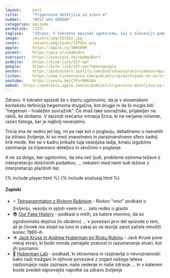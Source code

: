 ```yaml
---
layout: 	post
title:  	"Triperesna deteljica za srečo ☘️"
number: 	"#157 aka S05E04"
categories:	epizode
permalink:	/157/
tagline: 	"Zdravo. V tokratni epizodi ugotovimo, kaj v Sloveniji pomeni beseda hegemon. Pri nas je hegemon lahko tudi najbolj hvaležen sovražnik."
image:		/assets/img/157@2x.jpg
cover:		/assets/img/cover/157@2x.png
apple:		https://apple.co/3WHVW9M
pocket:		https://pca.st/uk40sdnu
overcast:	https://overcast.fm/+beHguDkrY
podkite:	https://kite.link/157-opr
google:		https://kite.link/157-opr?open=google
anchor:		https://podcasters.spotify.com/pod/show/opravicujemose/episodes/Triperesna-deteljica-za-sreo-e24qgqj
listen:		https://www.listennotes.com/podcasts/opravičujemo-se-za/triperesna-deteljica-za-srečo-tpxMPDw0ub3/embed/
youtube:	https://youtu.be/CfFvrBH6S8o
embed:	https://podcasts.apple.com/si/podcast/triperesna-deteljica-za-sre-o/id1514750013?i=1000614806922
---
```


Zdravo. V tokratni epizodi že v štartu ugotovimo, da je v slovenskem kontekstu definicija hegemoma drugačna, kot drugje in da bi mogla biti: "hegemon - hvaležen sovražnik". Če imaš take sovražnike, prijateljev ne rabiš, še dodamo. V epizodi srečamo vrtnarja Erica, ki ne verjame ničemer, razen tistega, kar je najbolj neverjetno. 

Tricia ima še vedno jet-lag, mi pa raje kot o poglavju, debatiramo o nasvetih za zdravo življenje, ki so med znanstveno in paraznanstveno sfero zadnji krik mode. Ker se v kadru prikaže tuja vesoljska ladja, kmalu izgubimo zanimanje za triperesno deteljico in skočimo v poglavje. 

A ne za dolgo, ker ugotovimo, da ima več ljudi, probleme oziroma težave z interpretacijo določenih podatkov, ... nekateri med nami tudi težave z interpretacijo plačilnih list. 

{% include player.html %}
{% include poslusaj.html %}

<!--break-->

#### Zapiski

- ⭐️ [Tetragrammaton z Rickom Rubinom](https://pod.link/1671669052) - Rickov "novi" podkast o življenju, vesolju in sploh vsem in ... zelo redko o glasbi 
- 📚 [Our Fake History](https://pod.link/1021703062/episode/e3b8897306ebf27aabea417915ff7a79) - podkast o mitih, za katere menimo, da so zgodovinska dejstva (in obratno) ... v povezavi prvi del epizode o tem, ali je človek res stopil na luno in zakaj so se teorije zarot začele množiti konec 1960-ih 
- ☀️ [Jack Kruse in Andrew Huberman pri Ricku Rubinu](https://pod.link/1671669052/episode/202556fd05044d2111aa46f340c8b57e) - Jack Kruse pove nekaj stvari, ki bodo morda zamajale znanost in razumevanje stvari, kot jih poznamo 
- 🧪 [Huberman Lab](https://pod.link/huberman-lab) - podkast, ki obravnava in razpravlja o nevroznanosti: kako naši možgani in njihove povezave z organi našega telesa nadzorujejo naše zaznave, naše vedenje in naše zdravje ... in v katerem boste zvedeli najnovejše napotke za zdravo življenje 